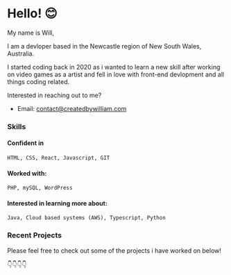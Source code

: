 # Hello! 😊

My name is Will, 

I am a devloper based in the Newcastle region of New South Wales, Australia.

I started coding back in 2020 as i wanted to learn a new skill after working on video games as a artist and fell in love with front-end devlopment and all things coding related.

Interested in reaching out to me?

- Email: contact@createdbywilliam.com

### Skills

#### Confident in

```
HTML, CSS, React, Javascript, GIT
```
#### Worked with:
```
PHP, mySQL, WordPress
```
#### Interested in learning more about:
```
Java, Cloud based systems (AWS), Typescript, Python
```

### Recent Projects

Please feel free to check out some of the projects i have worked on below!

👇👇👇👇
